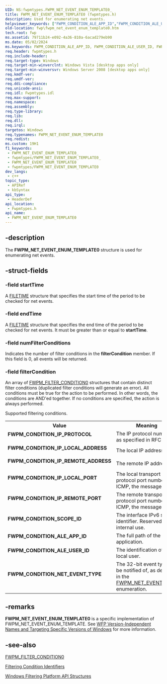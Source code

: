 ```yaml
---
UID: NS:fwpmtypes.FWPM_NET_EVENT_ENUM_TEMPLATE0_
title: FWPM_NET_EVENT_ENUM_TEMPLATE0 (fwpmtypes.h)
description: Used for enumerating net events.
helpviewer_keywords: ["FWPM_CONDITION_ALE_APP_ID","FWPM_CONDITION_ALE_USER_ID","FWPM_CONDITION_IP_LOCAL_ADDRESS","FWPM_CONDITION_IP_LOCAL_PORT","FWPM_CONDITION_IP_PROTOCOL","FWPM_CONDITION_IP_REMOTE_ADDRESS","FWPM_CONDITION_IP_REMOTE_PORT","FWPM_CONDITION_SCOPE_ID","FWPM_NET_EVENT_ENUM_TEMPLATE0","FWPM_NET_EVENT_ENUM_TEMPLATE0 structure [Filtering]","fwp.fwpm_net_event_enum_template0","fwpmtypes/FWPM_NET_EVENT_ENUM_TEMPLATE0"]
old-location: fwp\fwpm_net_event_enum_template0.htm
tech.root: fwp
ms.assetid: 79711b24-e092-4a36-810a-6acad279eb90
ms.date: 05/02/2024
ms.keywords: FWPM_CONDITION_ALE_APP_ID, FWPM_CONDITION_ALE_USER_ID, FWPM_CONDITION_IP_LOCAL_ADDRESS, FWPM_CONDITION_IP_LOCAL_PORT, FWPM_CONDITION_IP_PROTOCOL, FWPM_CONDITION_IP_REMOTE_ADDRESS, FWPM_CONDITION_IP_REMOTE_PORT, FWPM_CONDITION_SCOPE_ID, FWPM_NET_EVENT_ENUM_TEMPLATE0, FWPM_NET_EVENT_ENUM_TEMPLATE0 structure [Filtering], fwp.fwpm_net_event_enum_template0, fwpmtypes/FWPM_NET_EVENT_ENUM_TEMPLATE0
req.header: fwpmtypes.h
req.include-header: 
req.target-type: Windows
req.target-min-winverclnt: Windows Vista [desktop apps only]
req.target-min-winversvr: Windows Server 2008 [desktop apps only]
req.kmdf-ver: 
req.umdf-ver: 
req.ddi-compliance: 
req.unicode-ansi: 
req.idl: Fwpmtypes.idl
req.max-support: 
req.namespace: 
req.assembly: 
req.type-library: 
req.lib: 
req.dll: 
req.irql: 
targetos: Windows
req.typenames: FWPM_NET_EVENT_ENUM_TEMPLATE0
req.redist: 
ms.custom: 19H1
f1_keywords:
 - FWPM_NET_EVENT_ENUM_TEMPLATE0_
 - fwpmtypes/FWPM_NET_EVENT_ENUM_TEMPLATE0_
 - FWPM_NET_EVENT_ENUM_TEMPLATE0
 - fwpmtypes/FWPM_NET_EVENT_ENUM_TEMPLATE0
dev_langs:
 - c++
topic_type:
 - APIRef
 - kbSyntax
api_type:
 - HeaderDef
api_location:
 - Fwpmtypes.h
api_name:
 - FWPM_NET_EVENT_ENUM_TEMPLATE0
---
```


## -description

The <b>FWPM_NET_EVENT_ENUM_TEMPLATE0</b> structure is used for enumerating net events.

## -struct-fields

### -field startTime

A <a href="/windows/desktop/api/minwinbase/ns-minwinbase-filetime">FILETIME</a> structure that specifies the start time of the period to be checked for net events.

### -field endTime

A <a href="/windows/desktop/api/minwinbase/ns-minwinbase-filetime">FILETIME</a> structure that specifies the end time of the period to be checked for net events. It must be greater than or equal to <b>startTime</b>.

### -field numFilterConditions

Indicates the number of filter conditions in the <b>filterCondition</b> member.  If this field is 0, all events will be returned.

### -field filterCondition

An array of [FWPM_FILTER_CONDITION0](/windows/desktop/api/fwpmtypes/ns-fwpmtypes-fwpm_filter_condition0) structures that contain distinct filter conditions (duplicated filter conditions will generate an error). All conditions must be true for the action to be
   performed. In other words, the conditions are AND'ed together. If no
   conditions are specified, the action is always performed. 


Supported filtering conditions.



<table>
<tr>
<th>Value</th>
<th>Meaning</th>
</tr>
<tr>
<td width="40%"><a id="FWPM_CONDITION_IP_PROTOCOL"></a><a id="fwpm_condition_ip_protocol"></a><dl>
<dt><b>FWPM_CONDITION_IP_PROTOCOL</b></dt>
</dl>
</td>
<td width="60%">
The IP protocol number, as specified in RFC 1700.

</td>
</tr>
<tr>
<td width="40%"><a id="FWPM_CONDITION_IP_LOCAL_ADDRESS"></a><a id="fwpm_condition_ip_local_address"></a><dl>
<dt><b>FWPM_CONDITION_IP_LOCAL_ADDRESS</b></dt>
</dl>
</td>
<td width="60%">
The local IP address.

</td>
</tr>
<tr>
<td width="40%"><a id="FWPM_CONDITION_IP_REMOTE_ADDRESS"></a><a id="fwpm_condition_ip_remote_address"></a><dl>
<dt><b>FWPM_CONDITION_IP_REMOTE_ADDRESS</b></dt>
</dl>
</td>
<td width="60%">
The remote IP address.

</td>
</tr>
<tr>
<td width="40%"><a id="FWPM_CONDITION_IP_LOCAL_PORT"></a><a id="fwpm_condition_ip_local_port"></a><dl>
<dt><b>FWPM_CONDITION_IP_LOCAL_PORT</b></dt>
</dl>
</td>
<td width="60%">
The local transport protocol port number. For ICMP, the message type.

</td>
</tr>
<tr>
<td width="40%"><a id="FWPM_CONDITION_IP_REMOTE_PORT"></a><a id="fwpm_condition_ip_remote_port"></a><dl>
<dt><b>FWPM_CONDITION_IP_REMOTE_PORT</b></dt>
</dl>
</td>
<td width="60%">
The remote transport protocol port number. For ICMP, the  message code.

</td>
</tr>
<tr>
<td width="40%"><a id="FWPM_CONDITION_SCOPE_ID"></a><a id="fwpm_condition_scope_id"></a><dl>
<dt><b>FWPM_CONDITION_SCOPE_ID</b></dt>
</dl>
</td>
<td width="60%">
The interface IPv6 scope identifier. Reserved for internal use.

</td>
</tr>
<tr>
<td width="40%"><a id="FWPM_CONDITION_ALE_APP_ID"></a><a id="fwpm_condition_ale_app_id"></a><dl>
<dt><b>FWPM_CONDITION_ALE_APP_ID</b></dt>
</dl>
</td>
<td width="60%">
The full path of the application.
</td>
</tr>

<tr>
<td width="40%"><a id="FWPM_CONDITION_ALE_USER_ID"></a><a id="fwpm_condition_ale_user_id"></a><dl>
<dt><b>FWPM_CONDITION_ALE_USER_ID</b></dt>
</dl>
</td>
<td width="60%">
The identification of the local user.
</td>
</tr>

<tr>
<td width="40%"><a id="FWPM_CONDITION_NET_EVENT_TYPE"></a><a id="fwpm_condition_net_event_type"></a><dl>
<dt><b>FWPM_CONDITION_NET_EVENT_TYPE</b></dt>
</dl>
</td>
<td width="60%">
The 32-bit event type to be notified of, as defined in the <a href="/windows/win32/api/fwpmtypes/ne-fwpmtypes-fwpm_net_event_type">FWPM_NET_EVENT_TYPE</a> enumeration.
</td>
</tr>

</table>

## -remarks

<b>FWPM_NET_EVENT_ENUM_TEMPLATE0</b> is a specific implementation of FWPM_NET_EVENT_ENUM_TEMPLATE. See <a href="/windows/desktop/FWP/wfp-version-independent-names-and-targeting-specific-versions-of-windows">WFP Version-Independent Names and Targeting Specific Versions of Windows</a>  for more information.

## -see-also

[FWPM_FILTER_CONDITION0](/windows/desktop/api/fwpmtypes/ns-fwpmtypes-fwpm_filter_condition0)



<a href="/windows/desktop/FWP/filtering-condition-identifiers-">Filtering Condition Identifiers</a>



<a href="/windows/desktop/FWP/fwp-structs">Windows Filtering Platform  API Structures</a>